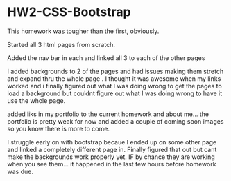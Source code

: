 # HW2-CSS-Bootstrap
This homework was tougher than the first, obviously.

Started all 3 html pages from scratch. 

Added the nav bar in each and linked all 3 to each of the other pages

I added backgrounds to 2 of the pages and had issues making them stretch and expand thru the whole page .
I thought it was awesome when my links worked and i finally figured out what I was doing wrong to get the pages to load a background but couldnt figure out what I was doing wrong to have it use the whole page. 

added liks in my portfolio to the current homework and about me... the portfolio is pretty weak for now and added a couple of coming soon images so you know there is more to come. 

I struggle early on with bootstrap becaue I ended up on some other page and linked a completely different page in. Finally figured that out but cant make the backgrounds work properly yet. IF by chance they are working when you see them... it happened in the last few hours before homework was due. 
